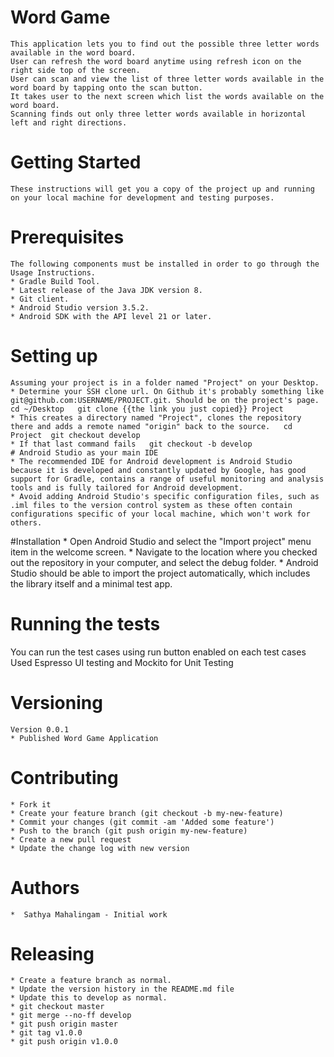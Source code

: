 # Word Game
    This application lets you to find out the possible three letter words available in the word board.
    User can refresh the word board anytime using refresh icon on the right side top of the screen.
    User can scan and view the list of three letter words available in the word board by tapping onto the scan button.
    It takes user to the next screen which list the words available on the word board.
    Scanning finds out only three letter words available in horizontal left and right directions.
# Getting Started
    These instructions will get you a copy of the project up and running on your local machine for development and testing purposes.
# Prerequisites
    The following components must be installed in order to go through the Usage Instructions.
    * Gradle Build Tool.
    * Latest release of the Java JDK version 8.
    * Git client.
    * Android Studio version 3.5.2.
    * Android SDK with the API level 21 or later.
# Setting up
    Assuming your project is in a folder named "Project" on your Desktop.
    * Determine your SSH clone url. On Github it's probably something like git@github.com:USERNAME/PROJECT.git. Should be on the project's page.   cd ~/Desktop   git clone {{the link you just copied}} Project
    * This creates a directory named "Project", clones the repository there and adds a remote named "origin" back to the source.   cd Project  git checkout develop
    * If that last command fails   git checkout -b develop
    # Android Studio as your main IDE
    * The recommended IDE for Android development is Android Studio because it is developed and constantly updated by Google, has good support for Gradle, contains a range of useful monitoring and analysis tools and is fully tailored for Android development.
    * Avoid adding Android Studio's specific configuration files, such as .iml files to the version control system as these often contain configurations specific of your local machine, which won't work for others.
#Installation
    * Open Android Studio and select the "Import project" menu item in the welcome screen.
    * Navigate to the location where you checked out the repository in your computer, and select the debug folder.
    * Android Studio should be able to import the project automatically, which includes the library itself and a minimal test app.
# Running the tests
   You can run the test cases using run button enabled on each test cases
   Used Espresso UI testing and Mockito for Unit Testing
# Versioning
    Version 0.0.1
    * Published Word Game Application
# Contributing
    * Fork it
    * Create your feature branch (git checkout -b my-new-feature)
    * Commit your changes (git commit -am 'Added some feature')
    * Push to the branch (git push origin my-new-feature)
    * Create a new pull request
    * Update the change log with new version
# Authors
    *  Sathya Mahalingam - Initial work
# Releasing
    * Create a feature branch as normal.
    * Update the version history in the README.md file
    * Update this to develop as normal.
    * git checkout master
    * git merge --no-ff develop
    * git push origin master
    * git tag v1.0.0
    * git push origin v1.0.0

